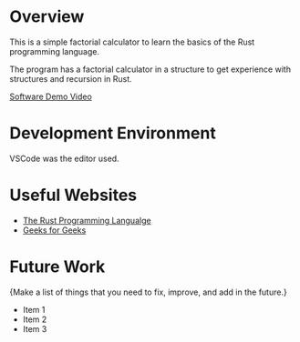# Overview

This is a simple factorial calculator to learn the basics of the Rust programming language.

The program has a factorial calculator in a structure to get experience with structures and recursion in Rust.

[Software Demo Video](http://youtube.link.goes.here)

# Development Environment

VSCode was the editor used.

# Useful Websites

- [The Rust Programming Langualge](https://doc.rust-lang.org/book/ch01-00-getting-started.html)
- [Geeks for Geeks](https://www.geeksforgeeks.org/introduction-to-recursion-data-structure-and-algorithm-tutorials/#)

# Future Work

{Make a list of things that you need to fix, improve, and add in the future.}

- Item 1
- Item 2
- Item 3